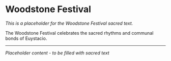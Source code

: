 # Woodstone Festival

*This is a placeholder for the Woodstone Festival sacred text.*

The Woodstone Festival celebrates the sacred rhythms and communal bonds of Euystacio.

---
*Placeholder content - to be filled with sacred text*